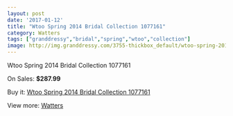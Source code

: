 ```yaml
---
layout: post
date: '2017-01-12'
title: "Wtoo Spring 2014 Bridal Collection 1077161"
category: Watters
tags: ["granddressy","bridal","spring","wtoo","collection"]
image: http://img.granddressy.com/3755-thickbox_default/wtoo-spring-2014-bridal-collection-1077161.jpg
---
```

Wtoo Spring 2014 Bridal Collection 1077161

On Sales: **$287.99**
<a href="https://www.granddressy.com/en/watters/3141-wtoo-spring-2014-bridal-collection-1077161.html"><amp-img layout="responsive" width="600" height="600" src="//img.granddressy.com/3755-thickbox_default/wtoo-spring-2014-bridal-collection-1077161.jpg" alt="Wtoo Spring 2014 Bridal Collection 1077161 0" /></a>

Buy it: [Wtoo Spring 2014 Bridal Collection 1077161](https://www.granddressy.com/en/watters/3141-wtoo-spring-2014-bridal-collection-1077161.html "Wtoo Spring 2014 Bridal Collection 1077161")

View more: [Watters](https://www.granddressy.com/en/33-watters "Watters")